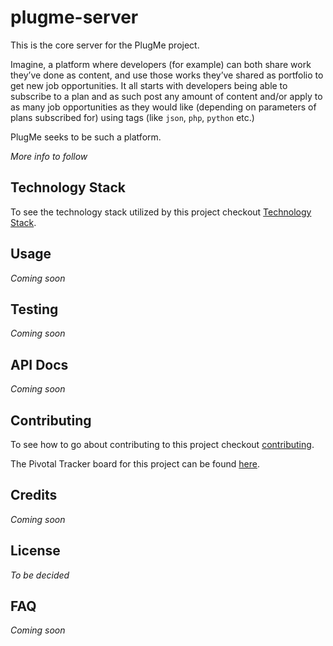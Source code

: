# plugme-server
This is the core server for the PlugMe project.

Imagine, a platform where developers (for example) can both share work they’ve done as content, and use those works they’ve shared as portfolio to get new job opportunities. It all starts with developers being able to subscribe to a plan and as such post any amount of content and/or apply to as many job opportunities as they would like (depending on parameters of plans subscribed for) using tags (like `json`, `php`, `python` etc.)

PlugMe seeks to be such a platform.

_More info to follow_

## Technology Stack

To see the technology stack utilized by this project checkout [Technology Stack](https://github.com/PlugMe-ng/plugme-server/wiki/Technology-Stack).

## Usage

_Coming soon_

## Testing

_Coming soon_

## API Docs

_Coming soon_

## Contributing

To see how to go about contributing to this project checkout [contributing](contributing.md).

The Pivotal Tracker board for this project can be found [here](https://www.pivotaltracker.com/n/projects/2160096).

## Credits

_Coming soon_

## License

_To be decided_

## FAQ

_Coming soon_
